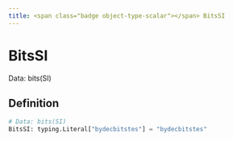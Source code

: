 ```yaml
---
title: <span class="badge object-type-scalar"></span> BitsSI
---
```

# <span class="badge object-type-scalar"></span> BitsSI

Data: bits(SI)

## Definition

```python
# Data: bits(SI)
BitsSI: typing.Literal["bydecbitstes"] = "bydecbitstes"
```
